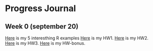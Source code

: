 # Progress Journal

## Week 0 (september 20)

[Here](files/aliismailduman_homework_0.html) is my 5 interesthing R examples
[Here](hw1.html) is my HW1.
[Here](files/hw2.html) is my HW2.
[Here](files/hw3.html) is my HW3.
[Here](files/hwbonus.html) is my HW-bonus.
